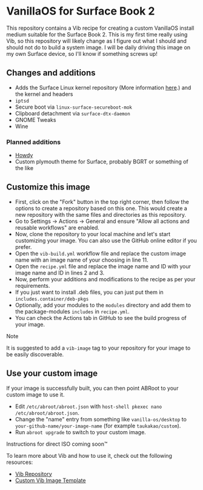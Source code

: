 # VanillaOS for Surface Book 2

This repository contains a Vib recipe for creating a custom VanillaOS install medium suitable for the Surface Book 2.
This is my first time really using Vib, so this repository will likely change as I figure out what I should and should not do to build a system image.
I will be daily driving this image on my own Surface device, so I'll know if something screws up!

## Changes and additions

- Adds the Surface Linux kernel repository (More information [here](https://github.com/linux-surface/linux-surface).) and the kernel and headers
- `iptsd`
- Secure boot via `linux-surface-secureboot-mok`
- Clipboard detachment via `surface-dtx-daemon`
- GNOME Tweaks
- Wine

### Planned additions

- [Howdy](https://github.com/boltgolt/howdy)
- Custom plymouth theme for Surface, probably BGRT or something of the like

## Customize this image

- First, click on the "Fork" button in the top right corner, then follow the options to create a repository based on this one. This would create a new repository with the same files and directories as this repository.
- Go to Settings → Actions → General and ensure "Allow all actions and reusable workflows" are enabled.
- Now, clone the repository to your local machine and let's start customizing your image. You can also use the GitHub online editor if you prefer.
- Open the `vib-build.yml` workflow file and replace the custom image name with an image name of your choosing in line 11.
- Open the `recipe.yml` file and replace the image name and ID with your image name and ID in lines 2 and 3.
- Now, perform your additions and modifications to the recipe as per your requirements.
- If you just want to install .deb files, you can just put them in `includes.container/deb-pkgs`
- Optionally, add your modules to the `modules` directory and add them to the package-modules `includes` in `recipe.yml`.
- You can check the Actions tab in GitHub to see the build progress of your image.

> [!NOTE]
> It is suggested to add a `vib-image` tag to your repository for your image to be easily discoverable.

## Use your custom image

If your image is successfully built, you can then point ABRoot to your custom image to use it.

- Edit `/etc/abroot/abroot.json` with `host-shell pkexec nano /etc/abroot/abroot.json`.
- Change the "name" entry from something like `vanilla-os/desktop` to `your-github-name/your-image-name` (for example `taukakao/custom`).
- Run `abroot upgrade` to switch to your custom image.

Instructions for direct ISO coming soon™

To learn more about Vib and how to use it, check out the following resources:
- [Vib Repository](https://github.com/Vanilla-OS/Vib)
- [Custom Vib Image Template](https://github.com/Vanilla-OS/custom-image)
